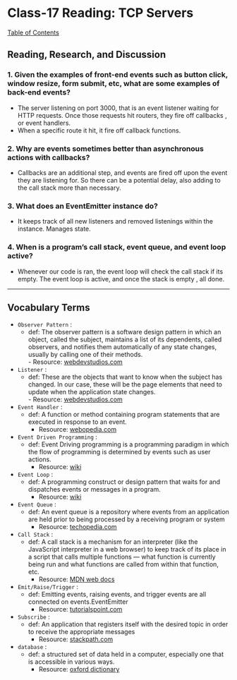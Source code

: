 # Class-17 Reading: TCP Servers

[Table of Contents](../README.md)  

## Reading, Research, and Discussion

### 1. Given the examples of front-end events such as button click, window resize, form submit, etc, what are some examples of back-end events?

- The server listening on port 3000, that is an event listener waiting for HTTP requests. Once those requests hit routers, they fire off callbacks , or event handlers.
- When a specific route it hit, it fire off callback functions.

### 2. Why are events sometimes better than asynchronous actions with callbacks?

- Callbacks are an additional step, and events are fired off upon the event they are listening for. So there can be a potential delay, also adding to the call stack more than necessary.

### 3. What does an EventEmitter instance do?

- It keeps track of all new listeners and removed listenings within the instance. Manages state.

### 4. When is a program’s call stack, event queue, and event loop active?

- Whenever our code is ran, the event loop will check the call stack if its empty. The event loop is active, and once the stack is empty , all done.

---

## Vocabulary Terms  

- `Observer Pattern` :  
  - def: The observer pattern is a software design pattern in which an object, called the subject, maintains a list of its dependents, called observers, and notifies them automatically of any state changes, usually by calling one of their methods.  
        - Resource: [webdevstudios.com](https://webdevstudios.com/2019/02/19/observable-pattern-in-javascript/)
- `Listener` :  
  - def: These are the objects that want to know when the subject has changed. In our case, these will be the page elements that need to update when the application state changes.  
        - Resource: [webdevstudios.com](https://webdevstudios.com/2019/02/19/observable-pattern-in-javascript/)
- `Event Handler` :  
    - def: A function or method containing program statements that are executed in response to an event.  
        - Resource: [webopedia.com](https://www.webopedia.com/TERM/E/event_handler.html)  
- `Event Driven Programming` :  
    - def: Event Driving programming is a programming paradigm in which the flow of programming is determined by events such as user actions.  
        - Resource: [wiki](https://en.wikipedia.org/wiki/Event-driven_programming)  
- `Event Loop` :  
    - def: A programming construct or design pattern that waits for and dispatches events or messages in a program.  
        - Resource: [wiki](https://en.wikipedia.org/wiki/Event_loop)  
- `Event Queue` :  
    - def: An event queue is a repository where events from an application are held prior to being processed by a receiving program or system
        - Resource: [techopedia.com](https://www.techopedia.com/definition/24963/event-queue)  
- `Call Stack` :  
    - def: A call stack is a mechanism for an interpreter (like the JavaScript interpreter in a web browser) to keep track of its place in a script that calls multiple functions — what function is currently being run and what functions are called from within that function, etc.
        - Resource: [MDN web docs](https://developer.mozilla.org/en-US/docs/Glossary/Call_stack)  
- `Emit/Raise/Trigger` :  
    - def: Emitting events, raising events, and trigger events are all connected on events.EventEmitter
        - Resource: [tutorialspoint.com](https://www.tutorialspoint.com/nodejs/nodejs_event_emitter.htm)  
- `Subscribe` :  
    - def: An application that registers itself with the desired topic in order to receive the appropriate messages
        - Resource: [stackpath.com](https://blog.stackpath.com/pub-sub/)
- `database` :  
    - def: a structured set of data held in a computer, especially one that is accessible in various ways.
        - Resource: [oxford dictionary](https://languages.oup.com/google-dictionary-en/)  
